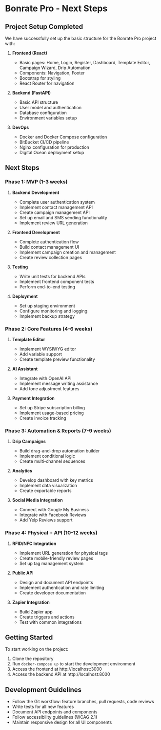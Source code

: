 # Bonrate Pro - Next Steps

## Project Setup Completed

We have successfully set up the basic structure for the Bonrate Pro project with:

1. **Frontend (React)**
   - Basic pages: Home, Login, Register, Dashboard, Template Editor, Campaign Wizard, Drip Automation
   - Components: Navigation, Footer
   - Bootstrap for styling
   - React Router for navigation

2. **Backend (FastAPI)**
   - Basic API structure
   - User model and authentication
   - Database configuration
   - Environment variables setup

3. **DevOps**
   - Docker and Docker Compose configuration
   - BitBucket CI/CD pipeline
   - Nginx configuration for production
   - Digital Ocean deployment setup

## Next Steps

### Phase 1: MVP (1-3 weeks)

1. **Backend Development**
   - Complete user authentication system
   - Implement contact management API
   - Create campaign management API
   - Set up email and SMS sending functionality
   - Implement review URL generation

2. **Frontend Development**
   - Complete authentication flow
   - Build contact management UI
   - Implement campaign creation and management
   - Create review collection pages

3. **Testing**
   - Write unit tests for backend APIs
   - Implement frontend component tests
   - Perform end-to-end testing

4. **Deployment**
   - Set up staging environment
   - Configure monitoring and logging
   - Implement backup strategy

### Phase 2: Core Features (4-6 weeks)

1. **Template Editor**
   - Implement WYSIWYG editor
   - Add variable support
   - Create template preview functionality

2. **AI Assistant**
   - Integrate with OpenAI API
   - Implement message writing assistance
   - Add tone adjustment features

3. **Payment Integration**
   - Set up Stripe subscription billing
   - Implement usage-based pricing
   - Create invoice tracking

### Phase 3: Automation & Reports (7-9 weeks)

1. **Drip Campaigns**
   - Build drag-and-drop automation builder
   - Implement conditional logic
   - Create multi-channel sequences

2. **Analytics**
   - Develop dashboard with key metrics
   - Implement data visualization
   - Create exportable reports

3. **Social Media Integration**
   - Connect with Google My Business
   - Integrate with Facebook Reviews
   - Add Yelp Reviews support

### Phase 4: Physical + API (10-12 weeks)

1. **RFID/NFC Integration**
   - Implement URL generation for physical tags
   - Create mobile-friendly review pages
   - Set up tag management system

2. **Public API**
   - Design and document API endpoints
   - Implement authentication and rate limiting
   - Create developer documentation

3. **Zapier Integration**
   - Build Zapier app
   - Create triggers and actions
   - Test with common integrations

## Getting Started

To start working on the project:

1. Clone the repository
2. Run `docker-compose up` to start the development environment
3. Access the frontend at http://localhost:3000
4. Access the backend API at http://localhost:8000

## Development Guidelines

- Follow the Git workflow: feature branches, pull requests, code reviews
- Write tests for all new features
- Document API endpoints and components
- Follow accessibility guidelines (WCAG 2.1)
- Maintain responsive design for all UI components